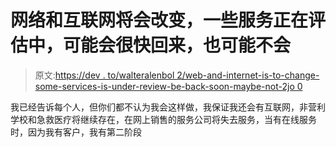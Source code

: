 # 网络和互联网将会改变，一些服务正在评估中，可能会很快回来，也可能不会

> 原文:[https://dev . to/walteralenbol 2/web-and-internet-is-to-change-some-services-is-under-review-be-back-soon-maybe-not-2jo 0](https://dev.to/walterallenbol2/web-and-internet-is-going-to-change-some-services-are-under-review-be-back-soon-maybe-not-2jo0)

我已经告诉每个人，但你们都不认为我会这样做，我保证我还会有互联网，非营利学校和急救医疗将继续存在，在网上销售的服务公司将失去服务，当有在线服务时，因为我有客户，我有第二阶段